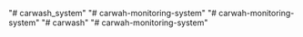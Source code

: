 "# carwash_system" 
"# carwah-monitoring-system" 
"# carwah-monitoring-system" 
"# carwash" 
"# carwah-monitoring-system" 
